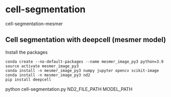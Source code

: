 # cell-segmentation
cell-segmentation-mesmer

## Cell segmentation with deepcell (mesmer model)

Install the packages

```
conda create --no-default-packages --name mesmer_image_py3 python=3.9
source activate mesmer_image_py3
conda install -n mesmer_image_py3 numpy jupyter opencv scikit-image
conda install -n mesmer_image_py3 nd2
pip install deepcell

```

python cell-segmentation.py ND2_FILE_PATH MODEL_PATH
